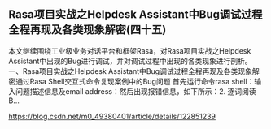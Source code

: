 ## Rasa项目实战之Helpdesk Assistant中Bug调试过程全程再现及各类现象解密(四十五)
本文继续围绕工业级业务对话平台和框架Rasa，对Rasa项目实战之Helpdesk Assistant中出现的Bug进行调试，并对调试过程中出现的各类现象进行剖析。
一、Rasa项目实战之Helpdesk Assistant中Bug调试过程全程再现及各类现象解密通过Rasa Shell交互式命令复现案例中的Bug问题 
首先运行命令rasa shell：输入问题描述信息及email address：然后出现报错信息，如下所示：2. 逐词阅读B...

https://blog.csdn.net/m0_49380401/article/details/122851239
